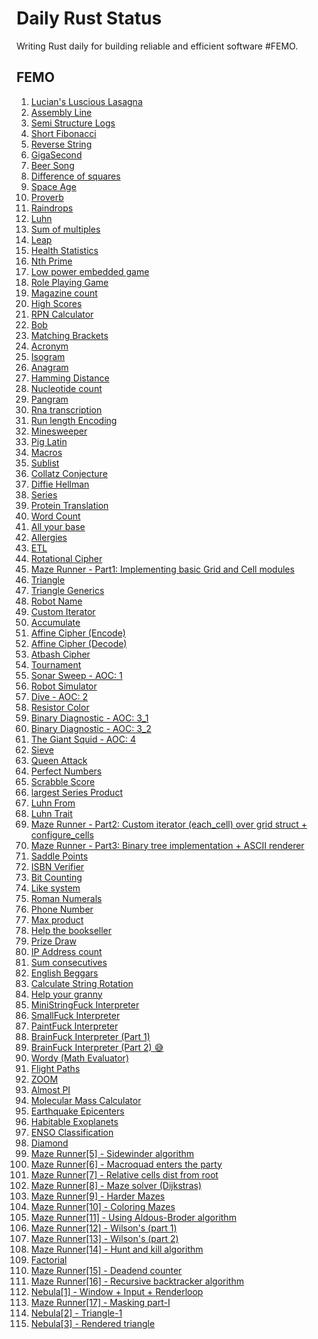 # Daily Rust Status

Writing Rust daily for building reliable and efficient software #FEMO.

## FEMO

1. [Lucian's Luscious Lasagna](https://github.com/madclaws/dailyRustStatus/tree/master/lucians-luscious-lasagna)
2. [Assembly Line](https://github.com/madclaws/dailyRustStatus/tree/master/assembly-line)
3. [Semi Structure Logs](https://github.com/madclaws/dailyRustStatus/tree/master/semi-structured-logs)
4. [Short Fibonacci](https://github.com/madclaws/dailyRustStatus/tree/master/short-fibonacci)
5. [Reverse String](https://github.com/madclaws/dailyRustStatus/tree/master/reverse-string)
6. [GigaSecond](https://github.com/madclaws/dailyRustStatus/tree/master/gigasecond)
7. [Beer Song](https://github.com/madclaws/dailyRustStatus/tree/master/beer-song)
8. [Difference of squares](https://github.com/madclaws/dailyRustStatus/tree/master/difference-of-squares)
9. [Space Age](https://github.com/madclaws/dailyRustStatus/tree/master/space-age)
10. [Proverb](https://github.com/madclaws/dailyRustStatus/tree/master/proverb)
11. [Raindrops](https://github.com/madclaws/dailyRustStatus/tree/master/raindrops)
12. [Luhn](https://github.com/madclaws/dailyRustStatus/tree/master/luhn)
13. [Sum of multiples](https://github.com/madclaws/dailyRustStatus/tree/master/sum-of-multiples)
14. [Leap](https://github.com/madclaws/dailyRustStatus/tree/master/leap)
15. [Health Statistics](https://github.com/madclaws/dailyRustStatus/tree/master/health-statistics)
16. [Nth Prime](https://github.com/madclaws/dailyRustStatus/tree/master/nth-prime)
17. [Low power embedded game](https://github.com/madclaws/dailyRustStatus/tree/master/low-power-embedded-game)
18. [Role Playing Game](https://github.com/madclaws/dailyRustStatus/tree/master/role-playing-game)
19. [Magazine count](https://github.com/madclaws/dailyRustStatus/tree/master/magazine-cutout)
20. [High Scores](https://github.com/madclaws/dailyRustStatus/tree/master/high-scores)
21. [RPN Calculator](https://github.com/madclaws/dailyRustStatus/tree/master/rpn-calculator)
22. [Bob](https://github.com/madclaws/dailyRustStatus/tree/master/bob)
23. [Matching Brackets](https://github.com/madclaws/dailyRustStatus/tree/master/matching-brackets)
24. [Acronym](https://github.com/madclaws/dailyRustStatus/tree/master/acronym)
25. [Isogram](https://github.com/madclaws/dailyRustStatus/tree/master/isogram)
26. [Anagram](https://github.com/madclaws/dailyRustStatus/tree/master/anagram)
27. [Hamming Distance](https://github.com/madclaws/dailyRustStatus/tree/master/hamming)
28. [Nucleotide count](https://github.com/madclaws/dailyRustStatus/tree/master/nucleotide-count)
29. [Pangram](https://github.com/madclaws/dailyRustStatus/tree/master/pangram)
30. [Rna transcription](https://github.com/madclaws/dailyRustStatus/tree/master/rna-transcription)
31. [Run length Encoding](https://github.com/madclaws/dailyRustStatus/tree/master/run-length-encoding)
32. [Minesweeper](https://github.com/madclaws/dailyRustStatus/tree/master/minesweeper)
33. [Pig Latin](https://github.com/madclaws/dailyRustStatus/tree/master/pig-latin)
34. [Macros](https://github.com/madclaws/dailyRustStatus/tree/master/macros)
35. [Sublist](https://github.com/madclaws/dailyRustStatus/tree/master/sublist)
36. [Collatz Conjecture](https://github.com/madclaws/dailyRustStatus/tree/master/collatz-conjecture)
37. [Diffie Hellman](https://github.com/madclaws/dailyRustStatus/tree/master/diffie_hellman)
38. [Series](https://github.com/madclaws/dailyRustStatus/tree/master/series)
39. [Protein Translation](https://github.com/madclaws/dailyRustStatus/tree/master/protein-translation)
40. [Word Count](https://github.com/madclaws/dailyRustStatus/tree/master/word-count)
41. [All your base](https://github.com/madclaws/dailyRustStatus/tree/master/all-your-base)
42. [Allergies](https://github.com/madclaws/dailyRustStatus/tree/master/allergies)
43. [ETL](https://github.com/madclaws/dailyRustStatus/tree/master/etl)
44. [Rotational Cipher](https://github.com/madclaws/dailyRustStatus/tree/master/rotational-cipher)
45. [Maze Runner - Part1: Implementing basic Grid and Cell modules](https://github.com/madclaws/dailyRustStatus/tree/master/maze_runner)
46. [Triangle](https://github.com/madclaws/dailyRustStatus/tree/master/triangle)
47. [Triangle Generics](https://github.com/madclaws/dailyRustStatus/tree/master/triangle-generics)
48. [Robot Name](https://github.com/madclaws/dailyRustStatus/tree/master/robot-name)
49. [Custom Iterator](https://github.com/madclaws/dailyRustStatus/tree/master/custom_iterator)
50. [Accumulate](https://github.com/madclaws/dailyRustStatus/tree/master/accumulate)
51. [Affine Cipher (Encode)](https://github.com/madclaws/dailyRustStatus/tree/master/affine-cipher)
52. [Affine Cipher (Decode)](https://github.com/madclaws/dailyRustStatus/tree/master/affine-cipher)
53. [Atbash Cipher](https://github.com/madclaws/dailyRustStatus/tree/master/atbash-cipher)
54. [Tournament](https://github.com/madclaws/dailyRustStatus/tree/master/tournament)
55. [Sonar Sweep - AOC: 1](https://github.com/madclaws/dailyRustStatus/tree/master/aoc_2021/src/day_1.rs)
56. [Robot Simulator](https://github.com/madclaws/dailyRustStatus/tree/master/aoc_2021/src/robot-simulator)
57. [Dive - AOC: 2](https://github.com/madclaws/dailyRustStatus/tree/master/aoc_2021/src/day_2.rs)
58. [Resistor Color](https://github.com/madclaws/dailyRustStatus/tree/master/resistor-color)
59. [Binary Diagnostic - AOC: 3_1](https://github.com/madclaws/dailyRustStatus/tree/master/aoc_2021/src/day_3.rs)
60. [Binary Diagnostic - AOC: 3_2](https://github.com/madclaws/dailyRustStatus/tree/master/aoc_2021/src/day_3.rs)
61. [The Giant Squid - AOC: 4](https://github.com/madclaws/dailyRustStatus/tree/master/aoc_2021/src/day_4.rs)
62. [Sieve](https://github.com/madclaws/dailyRustStatus/tree/master/sieve)
63. [Queen Attack](https://github.com/madclaws/dailyRustStatus/tree/master/queen-attack)
64. [Perfect Numbers](https://github.com/madclaws/dailyRustStatus/tree/master/perfect-numbers)
65. [Scrabble Score](https://github.com/madclaws/dailyRustStatus/tree/master/scrabble-score)
66. [largest Series Product](https://github.com/madclaws/dailyRustStatus/tree/master/largest-series-product)
67. [Luhn From](https://github.com/madclaws/dailyRustStatus/tree/master/luhn-from)
68. [Luhn Trait](https://github.com/madclaws/dailyRustStatus/tree/master/luhn-trait)
69. [Maze Runner - Part2: Custom iterator (each_cell) over grid struct + configure_cells](https://github.com/madclaws/dailyRustStatus/tree/master/maze_runner)
70. [Maze Runner - Part3: Binary tree implementation + ASCII renderer](https://github.com/madclaws/dailyRustStatus/tree/master/maze_runner)
71. [Saddle Points](https://github.com/madclaws/dailyRustStatus/tree/master/saddle-points)
72. [ISBN Verifier](https://github.com/madclaws/dailyRustStatus/tree/master/isbn-verifier)
73. [Bit Counting](https://github.com/madclaws/dailyRustStatus/tree/master/bit-counting)
74. [Like system](https://github.com/madclaws/dailyRustStatus/tree/master/like-system)
75. [Roman Numerals](https://github.com/madclaws/dailyRustStatus/tree/master/roman-numerals)
76. [Phone Number](https://github.com/madclaws/dailyRustStatus/tree/master/phone-number)
77. [Max product](https://github.com/madclaws/dailyRustStatus/tree/master/max-product)
78. [Help the bookseller](https://github.com/madclaws/dailyRustStatus/tree/master/help-the-bookseller)
79. [Prize Draw](https://github.com/madclaws/dailyRustStatus/tree/master/prize-draw)
80. [IP Address count](https://github.com/madclaws/dailyRustStatus/tree/master/ip-address)
81. [Sum consecutives](https://github.com/madclaws/dailyRustStatus/tree/master/sum-consecutives)
82. [English Beggars](https://github.com/madclaws/dailyRustStatus/tree/master/english-beggars)
83. [Calculate String Rotation](https://github.com/madclaws/dailyRustStatus/tree/master/string-rotation)
84. [Help your granny](https://github.com/madclaws/dailyRustStatus/tree/master/help-your-granny)
85. [MiniStringFuck Interpreter](https://github.com/madclaws/dailyRustStatus/tree/master/ministringfuck-interpreter)
86. [SmallFuck Interpreter](https://github.com/madclaws/dailyRustStatus/tree/master/smallfuck-interpreter)
87. [PaintFuck Interpreter](https://github.com/madclaws/dailyRustStatus/tree/master/paintfuck-interpreter)
88. [BrainFuck Interpreter (Part 1)](https://github.com/madclaws/dailyRustStatus/tree/master/brainfuck-interpreter)
89. [BrainFuck Interpreter (Part 2) 😅](https://github.com/madclaws/dailyRustStatus/tree/master/brainfuck-interpreter)
90. [Wordy (Math Evaluator)](https://github.com/madclaws/dailyRustStatus/tree/master/wordy)
91. [Flight Paths](https://github.com/madclaws/dailyRustStatus/tree/master/flight-paths)
92. [ZOOM](https://github.com/madclaws/dailyRustStatus/tree/master/zoom)
93. [Almost PI](https://github.com/madclaws/dailyRustStatus/tree/master/almost_pi)
94. [Molecular Mass Calculator](https://github.com/madclaws/dailyRustStatus/tree/master/molecular-mass-calculator)
95. [Earthquake Epicenters](https://github.com/madclaws/dailyRustStatus/tree/master/earthquake-epicenters)
96. [Habitable Exoplanets](https://github.com/madclaws/dailyRustStatus/tree/master/habitable-exoplanets)
97. [ENSO Classification](https://github.com/madclaws/dailyRustStatus/tree/master/enso-classification)
98. [Diamond](https://github.com/madclaws/dailyRustStatus/tree/master/diamond)
99. [Maze Runner[5] - Sidewinder algorithm](https://github.com/madclaws/maze_runner/commit/7711d9a0e9820fb1e0109eebafbb52379c4cc0c6)
100. [Maze Runner[6] - Macroquad enters the party](https://github.com/madclaws/maze_runner/commit/e24ae4171990b44da401da6eaf1eaaddef3924c6)
101. [Maze Runner[7] - Relative cells dist from root](https://github.com/madclaws/maze_runner/commit/3a8249674c169aaea096f39b42250a6e1e3772f6)
102. [Maze Runner[8] - Maze solver (Dijkstras)](https://github.com/madclaws/maze_runner/commit/bc0954e39a1211cbce09e309f999af7173a3519e)
103. [Maze Runner[9] - Harder Mazes](https://github.com/madclaws/maze_runner/commit/bfdf2515586a89d31ddd990b859d03a46bb1972e)
104. [Maze Runner[10] - Coloring Mazes](https://github.com/madclaws/maze_runner/commit/ec95b183d6e81d0af2d78a1bb30c0da4212e358c)
105. [Maze Runner[11] - Using Aldous-Broder algorithm](https://github.com/madclaws/maze_runner/commit/57600cd005983ba92756cd03c338541b16b2c9c2)
106. [Maze Runner[12] - Wilson's (part 1)](https://github.com/madclaws/maze_runner/commit/1aae8a57d42a3e419fc915dc599af92a60d3e1e4)
107. [Maze Runner[13] - Wilson's (part 2)](https://github.com/madclaws/maze_runner/commit/d8e5c5f6c331948aced109074452d83fa64dfb12)
108. [Maze Runner[14] - Hunt and kill algorithm](https://github.com/madclaws/maze_runner/commit/05c5c3fed8cdc453ab367e1882c2b190dca498c1)
109. [Factorial](https://github.com/madclaws/dailyRustStatus/tree/master/factorial)
110. [Maze Runner[15] - Deadend counter](https://github.com/madclaws/maze_runner/commit/eeeca0c3cf65edd7a15cef54441b9d7c26e148bc)
111. [Maze Runner[16] - Recursive backtracker algorithm](https://github.com/madclaws/maze_runner/commit/ae84db1e7a554e818ea7cdb5b4f9bee9bec62a28)
112. [Nebula[1] - Window + Input + Renderloop](https://github.com/madclaws/nebula/commit/a8c62e4326a826364db51bb3423b1625f2dce1e1)
113. [Maze Runner[17] - Masking part-I](https://github.com/madclaws/maze_runner/commit/449ef8e04f47686bad517a98f949976a37529ca5)
114. [Nebula[2] - Triangle-1](https://github.com/madclaws/nebula/commit/78c04ddb8050c5dcb62d323c806dcc5894087622)
115. [Nebula[3] - Rendered triangle](https://github.com/madclaws/nebula/commit/67b1189678e3af9ddf71ac9a2b1d6e558b250ac9)